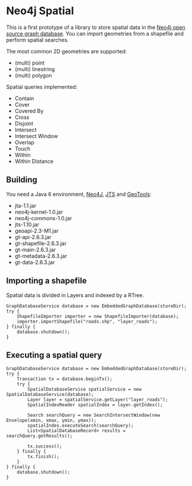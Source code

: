 Neo4j Spatial
=============
 
This is a first prototype of a library to store spatial data in the [Neo4j open source graph database](http://neo4j.org/).
You can import geometries from a shapefile and perform spatial searches.

The most common 2D geometries are supported:

* (multi) point
* (multi) linestring
* (multi) polygon

Spatial queries implemented:

* Contain
* Cover
* Covered By
* Cross
* Disjoint
* Intersect
* Intersect Window
* Overlap
* Touch
* Within
* Within Distance
 
 
Building
--------
 
You need a Java 6 environment, [Neo4J](http://neo4j.org/), [JTS](http://tsusiatsoftware.net/jts/main.html) and [GeoTools](http://www.geotools.org/):

* jta-1.1.jar
* neo4j-kernel-1.0.jar
* neo4j-commons-1.0.jar
* jts-1.10.jar
* geoapi-2.3-M1.jar
* gt-api-2.6.3.jar
* gt-shapefile-2.6.3.jar
* gt-main-2.6.3.jar
* gt-metadata-2.6.3.jar
* gt-data-2.6.3.jar

 
Importing a shapefile
---------------------

Spatial data is divided in Layers and indexed by a RTree.

    GraphDatabaseService database = new EmbeddedGraphDatabase(storeDir);
	try {
		ShapefileImporter importer = new ShapefileImporter(database);
	    importer.importShapefile("roads.shp", "layer_roads");
	} finally {
		database.shutdown();
	}


Executing a spatial query
-------------------------

	GraphDatabaseService database = new EmbeddedGraphDatabase(storeDir);
	try {
		Transaction tx = database.beginTx();
	    try {
	    	SpatialDatabaseService spatialService = new SpatialDatabaseService(database);
	        Layer layer = spatialService.getLayer("layer_roads");
	        SpatialIndexReader spatialIndex = layer.getIndex();
	        	
	        Search searchQuery = new SearchIntersectWindow(new Envelope(xmin, xmax, ymin, ymax));
	        spatialIndex.executeSearch(searchQuery);
    	    List<SpatialDatabaseRecord> results = searchQuery.getResults();
    	       	
			tx.success();
		} finally {
	    	tx.finish();
	    }	        	        	
	} finally {
		database.shutdown();
	}
